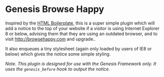 # Genesis Browse Happy

Inspired by the [HTML Boilerplate](https://github.com/h5bp/html5-boilerplate), this is a super simple plugin which will add a notice to the top of your website if a visitor is using Internet Explorer 8 or below, advising them that they are using an outdated browser, and to visit http://browsehappy.com and upgrade..

It also enqueues a tiny stylesheet (again only loaded by users of IE8 or below) which gives the notice some simple styling.

_Note. This plugin is designed for use with the Genesis Framework only. It uses the `genesis_before` hook to output the notice._